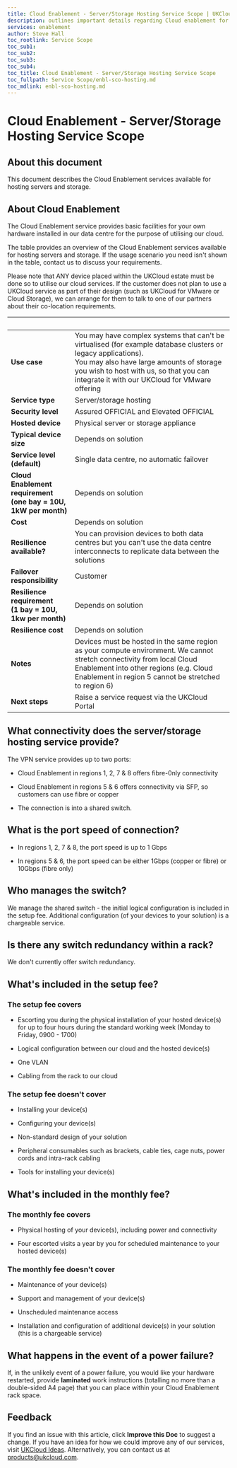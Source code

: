 ```yaml
---
title: Cloud Enablement - Server/Storage Hosting Service Scope | UKCloud Ltd
description: outlines important details regarding Cloud enablement for server / storage hosting
services: enablement
author: Steve Hall
toc_rootlink: Service Scope
toc_sub1: 
toc_sub2:
toc_sub3:
toc_sub4:
toc_title: Cloud Enablement - Server/Storage Hosting Service Scope
toc_fullpath: Service Scope/enbl-sco-hosting.md
toc_mdlink: enbl-sco-hosting.md
---
```


# Cloud Enablement - Server/Storage Hosting Service Scope

## About this document

This document describes the Cloud Enablement services available for hosting servers and storage.

## About Cloud Enablement

The Cloud Enablement service provides basic facilities for your own hardware installed in our data centre for the purpose of utilising our cloud.

The table provides an overview of the Cloud Enablement services available for hosting servers and storage. If the usage scenario you need isn't shown in the table, contact us to discuss your requirements.

Please note that ANY device placed within the UKCloud estate must be done so to utilise our cloud services. If the customer does not plan to use a UKCloud service as part of their design (such as UKCloud for VMware or Cloud Storage), we can arrange for them to talk to one of our partners about their co-location requirements.

&nbsp; | &nbsp;
-------|-------
**Use case** | You may have complex systems that can't be virtualised (for example database clusters or legacy applications).</br>You may also have large amounts of storage you wish to host with us, so that you can integrate it with our UKCloud for VMware offering  
**Service type** | Server/storage hosting
**Security level** | Assured OFFICIAL and Elevated OFFICIAL
**Hosted device** | Physical server or storage appliance
**Typical device size** | Depends on solution
**Service level (default)** | Single data centre, no automatic failover
**Cloud Enablement requirement</br>(one bay = 10U, 1kW per month)** | Depends on solution
**Cost** | Depends on solution
**Resilience available?** | You can provision devices to both data centres but you can't use the data centre interconnects to replicate data between the  solutions                         |
**Failover responsibility** | Customer
**Resilience requirement</br>(1 bay = 10U, 1kw per month)** | Depends on solution               |
**Resilience cost** | Depends on solution
**Notes** | Devices must be hosted in the same region as your compute environment. We cannot stretch connectivity from local Cloud Enablement into other regions (e.g. Cloud Enablement in region 5 cannot be stretched to region 6)
**Next steps** | Raise a service request via the UKCloud Portal                    |

## What connectivity does the server/storage hosting service provide?

The VPN service provides up to two ports:

- Cloud Enablement in regions 1, 2, 7 & 8 offers fibre-0nly connectivity

- Cloud Enablement in regions 5 & 6 offers connectivity via SFP, so customers can use fibre or copper

- The connection is into a shared switch.

## What is the port speed of connection?

- In regions 1, 2, 7 & 8, the port speed is up to 1 Gbps

- In regions 5 & 6, the port speed can be either 1Gbps (copper or fibre) or 10Gbps (fibre only)

## Who manages the switch?

We manage the shared switch - the initial logical configuration is included in the setup fee. Additional configuration (of your devices to your solution) is a chargeable service.

## Is there any switch redundancy within a rack?

We don't currently offer switch redundancy.

## What's included in the setup fee?

### The setup fee covers

- Escorting you during the physical installation of your hosted device(s) for up to four hours during the standard working week (Monday to Friday, 0900 - 1700)

- Logical configuration between our cloud and the hosted device(s)

- One VLAN

- Cabling from the rack to our cloud

### The setup fee doesn't cover

- Installing your device(s)

- Configuring your device(s)

- Non-standard design of your solution

- Peripheral consumables such as brackets, cable ties, cage nuts, power cords and intra-rack cabling

- Tools for installing your device(s)

## What's included in the monthly fee?

### The monthly fee covers

- Physical hosting of your device(s), including power and connectivity

- Four escorted visits a year by you for scheduled maintenance to your hosted device(s)

### The monthly fee doesn't cover

- Maintenance of your device(s)

- Support and management of your device(s)

- Unscheduled maintenance access

- Installation and configuration of additional device(s) in your solution (this is a chargeable service)

## What happens in the event of a power failure?

If, in the unlikely event of a power failure, you would like your hardware restarted, provide **laminated** work instructions (totalling no more than a double-sided A4 page) that you can place within your Cloud Enablement rack space.

## Feedback

If you find an issue with this article, click **Improve this Doc** to suggest a change. If you have an idea for how we could improve any of our services, visit [UKCloud Ideas](https://ideas.ukcloud.com). Alternatively, you can contact us at <products@ukcloud.com>.
